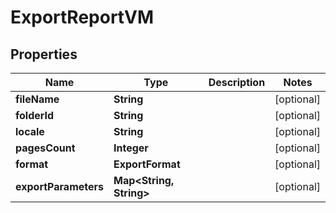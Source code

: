 

# ExportReportVM


## Properties

Name | Type | Description | Notes
------------ | ------------- | ------------- | -------------
**fileName** | **String** |  |  [optional]
**folderId** | **String** |  |  [optional]
**locale** | **String** |  |  [optional]
**pagesCount** | **Integer** |  |  [optional]
**format** | **ExportFormat** |  |  [optional]
**exportParameters** | **Map&lt;String, String&gt;** |  |  [optional]



